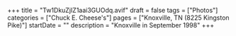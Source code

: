 +++
title = "Tw1DkuZjIZ1aai3GUOdq.avif"
draft = false
tags = ["Photos"]
categories = ["Chuck E. Cheese's"]
pages = ["Knoxville, TN (8225 Kingston Pike)"]
startDate = ""
description = "Knoxville in September 1998"
+++
